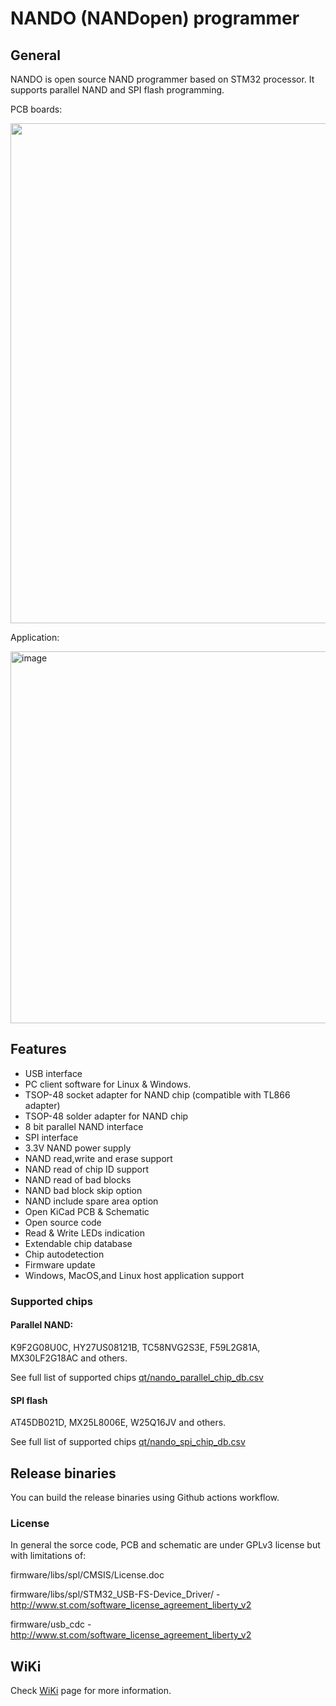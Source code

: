 # NANDO (NANDopen) programmer

## General
NANDO is open source NAND programmer based on STM32 processor. It supports parallel NAND and SPI flash programming.

PCB boards:

<img src="img/board.jpeg" width="800">

Application:

<img width="595" alt="image" src="https://github.com/user-attachments/assets/05663cc5-72a1-4f18-bc9c-c09771153af1" />


## Features
- USB interface
- PC client software for Linux & Windows.
- TSOP-48 socket adapter for NAND chip (compatible with TL866 adapter)
- TSOP-48 solder adapter for NAND chip
- 8 bit parallel NAND interface
- SPI interface
- 3.3V NAND power supply
- NAND read,write and erase support
- NAND read of chip ID support
- NAND read of bad blocks
- NAND bad block skip option
- NAND include spare area option
- Open KiCad PCB & Schematic
- Open source code
- Read & Write LEDs indication
- Extendable chip database
- Chip autodetection
- Firmware update
- Windows, MacOS,and Linux host application support

### Supported chips
#### Parallel NAND:
K9F2G08U0C, HY27US08121B, TC58NVG2S3E, F59L2G81A, MX30LF2G18AC and others.

See full list of supported chips [qt/nando_parallel_chip_db.csv](qt/nando_parallel_chip_db.csv)

#### SPI flash
AT45DB021D, MX25L8006E, W25Q16JV and others.

See full list of supported chips [qt/nando_spi_chip_db.csv](qt/nando_spi_chip_db.csv)

## Release binaries
You can build the release binaries using Github actions workflow.


### License
In general the sorce code, PCB and schematic are under GPLv3 license but with limitations of:

firmware/libs/spl/CMSIS/License.doc

firmware/libs/spl/STM32_USB-FS-Device_Driver/ - http://www.st.com/software_license_agreement_liberty_v2

firmware/usb_cdc - http://www.st.com/software_license_agreement_liberty_v2

## WiKi
Check [WiKi](https://github.com/bbogush/nand_programmer/wiki) page for more information.
